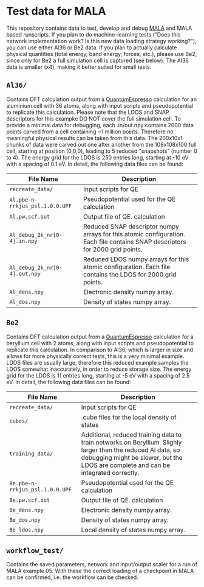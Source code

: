 # Test data for MALA

This repository contains data to test, develop and debug
[MALA](https://github.com/mala-project/mala) and MALA based runscripts. If you
plan to do machine-learning tests ("Does this network implementation work? Is
this new data loading strategy working?"), you can use either Al36 or Be2 data.
If you plan to actually calculate physical quantities (total energy, band
energy, forces, etc.), please use Be2, since only for Be2 a full simulation
cell is captured (see below). The Al36 data is smaller (x4), making it better
suited for small tests.

## `Al36/`

Contains DFT calculation output from a
[QuantumEspresso](https://www.quantum-espresso.org/) calculation for an
aluminium cell with 36 atoms, along with input scripts and pseudopotential to
replicate this calculation. Please note that the LDOS and SNAP descriptors for
this exampke DO NOT cover the full simulation cell. To provide a minimal data
for debugging, each .in/out.npy contains 2000 data points carved from a cell
containing ~1 million points. Therefore no meaningful physical results can be
taken from this data. The 200x10x1 chunks of data were carved out one after
another from the 108x108x100 full cell, starting at position (0,0,0), leading
to 5 reduced "snapshots" (number 0 to 4). The energy grid for the LDOS is 250
entries long, starting at -10 eV with a spacing of 0.1 eV. In detail, the
following data files can be found:

| File Name                       | Description                                                                                                                   |
|---------------------------------|-------------------------------------------------------------------------------------------------------------------------------|
| `recreate_data/`                | Input scripts for QE                                                                                                          |
| `Al.pbe-n-rrkjus_psl.1.0.0.UPF` | Pseudopotential used for the QE calculation                                                                                   |
| `Al.pw.scf.out`                 | Output file of QE. calculation                                                                                                |
| `Al_debug_2k_nr[0-4].in.npy`    | Reduced SNAP descriptor numpy arrays for this atomic configuration. Each file contains SNAP descriptors for 2000 grid points. |
| `Al_debug_2k_nr[0-4].out.npy`   | Reduced LDOS numpy arrays for this atomic configuration. Each file contains the LDOS for 2000 grid points.                    |
| `Al_dens.npy`                   | Electronic density numpy array.                                                                                               |
| `Al_dos.npy`                    | Density of states numpy array.                                                                                                |



## `Be2`

Contains DFT calculation output from a
[QuantumEspresso](https://www.quantum-espresso.org/) calculation for a
beryllium cell with 2 atoms, along with input scripts and pseudopotential to
replicate this calculation. In comparison to Al36, which is larger in size and
allows for more physically correct tests, this is a very minimal example. LDOS
files are usually large, therefore this reduced example samples the LDOS
somewhat inaccurately, in order to reduce storage size. The energy grid for the
LDOS is 11 entries long, starting at -5 eV with a spacing of 2.5 eV. In detail,
the following data files can be found:

| File Name                       | Description                                                                                                                   |
|---------------------------------|-------------------------------------------------------------------------------------------------------------------------------|
| `recreate_data/`                | Input scripts for QE                                                                                                          |
| `cubes/`                        | .cube files for the local density of states                                                                                   |
| `training_data/`                | Additional, reduced training data to train networks on Beryllium. Slighly larger then the reduced Al data, so debugging might be slower, but the LDOS are complete and can be integrated correctly.|
| `Be.pbe-n-rrkjus_psl.1.0.0.UPF` | Pseudopotential used for the QE calculation                                                                                   |
| `Be.pw.scf.out`                 | Output file of QE. calculation                                                                                                |
| `Be_dens.npy`                   | Electronic density numpy array.                                                                                               |
| `Be_dos.npy`                    | Density of states numpy array.                                                                                                |
| `Be_ldos.npy`                   | Local density of states numpy array.                                                                                          |


## `workflow_test/`

Contains the saved parameters, network and input/output scaler for a run of
MALA example 05. With these the correct loading of a checkpoint in MALA can be
confirmed, i.e. the workflow can be checked.
